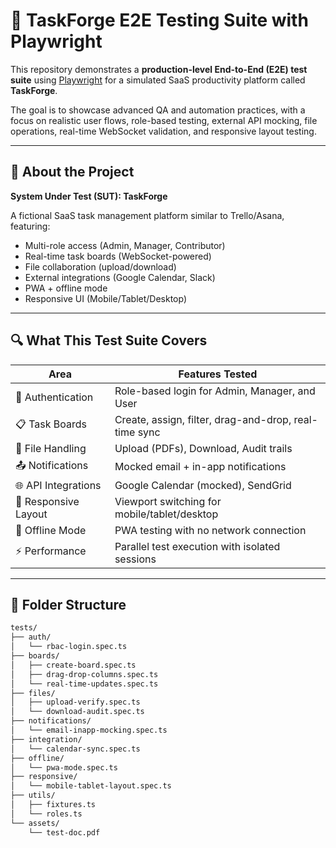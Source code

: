 ﻿# 🎯 TaskForge E2E Testing Suite with Playwright

This repository demonstrates a **production-level End-to-End (E2E) test suite** using [Playwright](https://playwright.dev/) for a simulated SaaS productivity platform called **TaskForge**.

The goal is to showcase advanced QA and automation practices, with a focus on realistic user flows, role-based testing, external API mocking, file operations, real-time WebSocket validation, and responsive layout testing.

---

## 🧪 About the Project

**System Under Test (SUT): TaskForge**

A fictional SaaS task management platform similar to Trello/Asana, featuring:
- Multi-role access (Admin, Manager, Contributor)
- Real-time task boards (WebSocket-powered)
- File collaboration (upload/download)
- External integrations (Google Calendar, Slack)
- PWA + offline mode
- Responsive UI (Mobile/Tablet/Desktop)

---

## 🔍 What This Test Suite Covers

| Area                 | Features Tested |
|----------------------|------------------|
| 🔐 Authentication     | Role-based login for Admin, Manager, and User |
| 📋 Task Boards        | Create, assign, filter, drag-and-drop, real-time sync |
| 📁 File Handling      | Upload (PDFs), Download, Audit trails |
| 📤 Notifications      | Mocked email + in-app notifications |
| 🌐 API Integrations   | Google Calendar (mocked), SendGrid |
| 📱 Responsive Layout  | Viewport switching for mobile/tablet/desktop |
| 📴 Offline Mode       | PWA testing with no network connection |
| ⚡ Performance        | Parallel test execution with isolated sessions |

---

## 📁 Folder Structure


```bash
tests/
├── auth/
│   └── rbac-login.spec.ts
├── boards/
│   ├── create-board.spec.ts
│   ├── drag-drop-columns.spec.ts
│   └── real-time-updates.spec.ts
├── files/
│   ├── upload-verify.spec.ts
│   └── download-audit.spec.ts
├── notifications/
│   └── email-inapp-mocking.spec.ts
├── integration/
│   └── calendar-sync.spec.ts
├── offline/
│   └── pwa-mode.spec.ts
├── responsive/
│   └── mobile-tablet-layout.spec.ts
├── utils/
│   ├── fixtures.ts
│   └── roles.ts
└── assets/
    └── test-doc.pdf
```